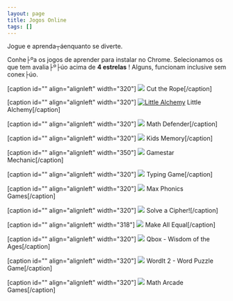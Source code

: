 ```yaml
---
layout: page
title: Jogos Online
tags: []
---
```

Jogue e aprenda┬áenquanto se diverte.

Conhe├ºa os jogos de aprender para instalar no Chrome. Selecionamos os que tem avalia├º├úo acima de 
**4 estrelas**
! Alguns, funcionam inclusive sem conex├úo.

[caption id="" align="alignleft" width="320"]
[![](https://lh4.googleusercontent.com/8KvHsOWtmv41wx1kvBTAxA355_CRgZnX_IvIC2tyzQbUboD8Awzoy9Kpa7DjW-JA87E8pPq8=s640-h400-e365-rw)](https://chrome.google.com/webstore/detail/cut-the-rope/jfbadlndcminbkfojhlimnkgaackjmdo) Cut the Rope[/caption]

[caption id="" align="alignleft" width="320"]
[![Little Alchemy](https://lh4.googleusercontent.com/G8OnZiDN35e_gJBeYtDerHdpqdhAgbRXpI5NI6VC2GdToKuPhZf41zlG5D88hWbHzTR4GSz1nA=s640-h400-e365-rw)](https://chrome.google.com/webstore/detail/little-alchemy/knkapnclbofjjgicpkfoagdjohlfjhpd) Little Alchemy[/caption]

[caption id="" align="alignleft" width="320"]
[![](https://lh3.googleusercontent.com/Gnd0crPuMQkRkQwhJgi902ramLIZTPcqLAoWGnDOGtg4i7NBbCnS-d_97yVKWn6ObtzC3WYiD3Q=s640-h400-e365-rw)](https://chrome.google.com/webstore/detail/math-defender/bhgloggoiejchnobifdenkbngmdncege) Math Defender[/caption]

[caption id="" align="alignleft" width="320"]
[![](https://lh4.googleusercontent.com/czMjeGKHZZrlEPz_F2dKanSALc5EKK84H1zLlVutkO3OZvhXxDeCFpNlqTRHF6Jdf7eimIueDA=s640-h400-e365-rw)](https://chrome.google.com/webstore/detail/kids-memory/iifhmggjnilpcbebdfejnelilcmkjjap) Kids Memory[/caption]

[caption id="" align="alignleft" width="350"]
[![](https://lh6.googleusercontent.com/AYzYuT1CpYi6xTwSABpHtYk64X_8CRxoqsfrZiiLRtRclQAve-XsdJ-aZSQ7nXqOlxvfrMCAMe8=s640-h400-e365-rw)](https://chrome.google.com/webstore/detail/gamestar-mechanic/lcnaekjigfleegmkcljigconlmmgcnbb) Gamestar Mechanic[/caption]

[caption id="" align="alignleft" width="320"]
[![](https://lh3.googleusercontent.com/EzyGMKNa80ZqUExLNa37lF3qsTVyQCtSxjqsU6AkIaGXc39heJoUJ3KLnTrUM1gdet2HpeUV=s640-h400-e365-rw)](https://chrome.google.com/webstore/detail/typing-game/mobfbeogeanchbdhboilncgnkfkibjjg) Typing Game[/caption]

[caption id="" align="alignleft" width="320"]
[![](https://lh6.googleusercontent.com/-PqW-PIvHzG2_-v5zcanjizAgAZ2DXwlZIyRwYfxxemxCpRb7Vj9AmYHurnuBGetLXG7pwYIsWw=s640-h400-e365-rw)](https://chrome.google.com/webstore/detail/max-phonics-games/beaoljonpdcpkmdiiphomkdjhgbiaabj) Max Phonics Games[/caption]

[caption id="" align="alignleft" width="320"]
[![](https://lh4.googleusercontent.com/HadyKNS7_SuypsL8ur5fn0oyIDP5zu0WkxNQbBr2jPL0osMvBcgsTBcAPBLBgUSx948W68VfWw=s640-h400-e365-rw)](https://chrome.google.com/webstore/detail/solve-a-cipher/lmgkpnbfgimlalkolndeccanfnbpogcd) Solve a Cipher![/caption]

[caption id="" align="alignleft" width="318"]
[![](https://lh3.googleusercontent.com/P7KeCTrhgjfxsfgKgISkZHV8SvJc-FyLQCBxjBAqD83Nwp3Ag3jeiv78pm17qCkLVIM9cXevlg=s640-h400-e365-rw)](https://chrome.google.com/webstore/detail/make-all-equal/hpigmdkaogldgmehlakfffbloeinjljp) Make All Equal[/caption]

[caption id="" align="alignleft" width="320"]
[![](https://lh3.googleusercontent.com/SixDAOPm5iGF62P9Tnlv_u7GiKA7qTii7B_R0nwVp4uSCY94euKIE46PdOahYeasiAvTpvwTiw=s640-h400-e365-rw)](https://chrome.google.com/webstore/detail/qbox-wisdom-of-the-ages/ikfnimbehfhlelledoaemompbeihbhfb) Qbox - Wisdom of the Ages[/caption]

[caption id="" align="alignleft" width="320"]
[![](https://lh4.googleusercontent.com/I8Qw_4KDXeOmtX20IBU8ovnIIhzoWiev1UchSZ21MPfpdTjYSg7aUpoLdtPAjirCF93MizaP1_Q=s640-h400-e365-rw)](https://chrome.google.com/webstore/detail/qbox-wisdom-of-the-ages/ikfnimbehfhlelledoaemompbeihbhfb) WordIt 2 - Word Puzzle Game[/caption]

[caption id="" align="alignleft" width="320"]
[![](https://lh5.googleusercontent.com/JO46WW7S0OH5kGgWxORLh3umSqMcseuB3IOnSd5aWi-3tznj4gx2knBr_t_gvCV3jSlJxCGVSA=s640-h400-e365-rw)](https://chrome.google.com/webstore/detail/math-arcade-games/pfodbdfdkebjhdklkkmnjojpfjkkoodd) Math Arcade Games[/caption]
